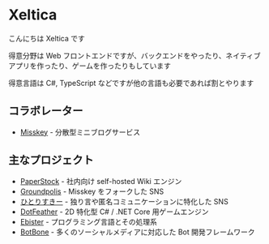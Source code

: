 # Xeltica

こんにちは Xeltica です

得意分野は Web フロントエンドですが、バックエンドをやったり、ネイティブアプリを作ったり、ゲームを作ったりもしています

得意言語は C#, TypeScript などですが他の言語も必要であれば割とやります

## コラボレーター

- [Misskey](https://github.com/syuilo/misskey) - 分散型ミニブログサービス

## 主なプロジェクト

- [PaperStock](https://github.com/Xeltica/PaperStock) - 社内向け self-hosted Wiki エンジン
- [Groundpolis](https://github.com/Groundpolis/Groundpolis) - Misskey をフォークした SNS
- [ひとりすきー](https://github.com/Xeltica/hitorisskey) - 独り言や匿名コミュニケーションに特化した SNS
- [DotFeather](https://github.com/Xeltica/DotFeather) - 2D 特化型 C# / .NET Core 用ゲームエンジン
- [Ebister](https://github.com/Xeltica/Ebister) - プログラミング言語とその処理系
- [BotBone](https://github.com/Xeltica/BotBone) - 多くのソーシャルメディアに対応した Bot 開発フレームワーク
